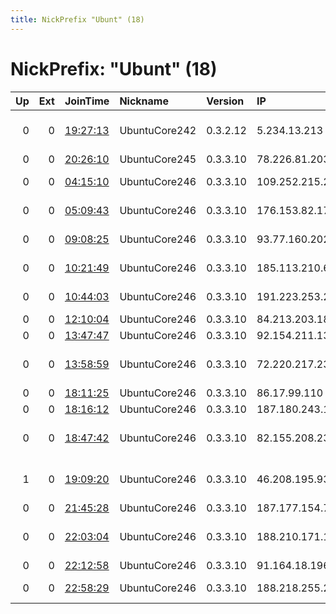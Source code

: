 ```yaml
---
title: NickPrefix "Ubunt" (18)
---
```


# NickPrefix: "Ubunt" (18)

|   Up |   Ext | JoinTime                                                                                            | Nickname      | Version   | IP              | AS                                       | CC   |   ORp |   Dirp | OS    | Contact   |   eFamMembers |
|-----:|------:|:----------------------------------------------------------------------------------------------------|:--------------|:----------|:----------------|:-----------------------------------------|:-----|------:|-------:|:------|:----------|--------------:|
|    0 |     0 | [19:27:13](https://metrics.torproject.org/rs.html#details/1D7488C0C5DC44C1E492200A25C71A0E094748F7) | UbuntuCore242 | 0.3.2.12  | 5.234.13.213    | Iran Telecommunication Company PJS       | ir   | 38759 |      0 | Linux | None      |             1 |
|    0 |     0 | [20:26:10](https://metrics.torproject.org/rs.html#details/66ACD993A3D2DEF92ACE75D66E47F64566BF9459) | UbuntuCore245 | 0.3.3.10  | 78.226.81.203   | Free SAS                                 | fr   | 41063 |      0 | Linux | None      |             1 |
|    0 |     0 | [04:15:10](https://metrics.torproject.org/rs.html#details/91D2D3AD6468EE82632DD474140AC0555B6A2139) | UbuntuCore246 | 0.3.3.10  | 109.252.215.254 | OJS Moscow city telephone network        | ru   | 34105 |      0 | Linux | None      |             1 |
|    0 |     0 | [05:09:43](https://metrics.torproject.org/rs.html#details/B78E69069ACD917F74667383146E36BFAABE7DBA) | UbuntuCore246 | 0.3.3.10  | 176.153.82.171  | Bouygues Telecom SA                      | fr   | 33061 |      0 | Linux | None      |             1 |
|    0 |     0 | [09:08:25](https://metrics.torproject.org/rs.html#details/47A46D262B662432421E031BA65E7FDA29B8F396) | UbuntuCore246 | 0.3.3.10  | 93.77.160.202   | Telecommunication Systems LLC            | ru   | 44203 |      0 | Linux | None      |             1 |
|    0 |     0 | [10:21:49](https://metrics.torproject.org/rs.html#details/5029A3E5406BF791BDEFA601921592810B5A266C) | UbuntuCore246 | 0.3.3.10  | 185.113.210.61  | OOO Kompaniya Etype                      | ru   | 41745 |      0 | Linux | None      |             1 |
|    0 |     0 | [10:44:03](https://metrics.torproject.org/rs.html#details/4F8963FE3EFD8C0E85269ACB1AA42A662893B13F) | UbuntuCore246 | 0.3.3.10  | 191.223.253.226 | Brasil Telecom S/A - Filial Distrito Fed | br   | 41443 |      0 | Linux | None      |             1 |
|    0 |     0 | [12:10:04](https://metrics.torproject.org/rs.html#details/CA04469019E2FDDA4A515C43981571C53D2E1C08) | UbuntuCore246 | 0.3.3.10  | 84.213.203.180  | Get AS                                   | no   | 44239 |      0 | Linux | None      |             1 |
|    0 |     0 | [13:47:47](https://metrics.torproject.org/rs.html#details/B8B81710DCAF2F2715984C18F614D1D489C48536) | UbuntuCore246 | 0.3.3.10  | 92.154.211.135  | Orange                                   | fr   | 39937 |      0 | Linux | None      |             1 |
|    0 |     0 | [13:58:59](https://metrics.torproject.org/rs.html#details/E54EB3845C0AB3C0D4BB6713199AAA429C90EC8F) | UbuntuCore246 | 0.3.3.10  | 72.220.217.236  | Cox Communications Inc.                  | us   | 40437 |      0 | Linux | None      |             1 |
|    0 |     0 | [18:11:25](https://metrics.torproject.org/rs.html#details/C2549BD40417CC10AC93A86C0D411239A85A071A) | UbuntuCore246 | 0.3.3.10  | 86.17.99.110    | Virgin Media Limited                     | gb   | 44005 |      0 | Linux | None      |             1 |
|    0 |     0 | [18:16:12](https://metrics.torproject.org/rs.html#details/6702DFFFA502F5A99A2962A294FBDA29A62D6764) | UbuntuCore246 | 0.3.3.10  | 187.180.243.159 | CLARO S.A.                               | br   | 38865 |      0 | Linux | None      |             1 |
|    0 |     0 | [18:47:42](https://metrics.torproject.org/rs.html#details/CDA183382858B0A7EF6C4D56C726982D0D0C873D) | UbuntuCore246 | 0.3.3.10  | 82.155.208.234  | Servicos De Comunicacoes E Multimedia S. | pt   | 39127 |      0 | Linux | None      |             1 |
|    1 |     0 | [19:09:20](https://metrics.torproject.org/rs.html#details/2CFE5BAA443D8656C6A11001C68F05A131559FB9) | UbuntuCore246 | 0.3.3.10  | 46.208.195.93   | British Telecommunications PLC           | gb   | 34487 |      0 | Linux | None      |             1 |
|    0 |     0 | [21:45:28](https://metrics.torproject.org/rs.html#details/2941841F250D986C87AE582A40384AADCC766A44) | UbuntuCore246 | 0.3.3.10  | 187.177.154.79  | Axtel, S.A.B. de C.V.                    | mx   | 37319 |      0 | Linux | None      |             1 |
|    0 |     0 | [22:03:04](https://metrics.torproject.org/rs.html#details/9F242E9C72F9B913AAA57AC19FA2D0277947A25B) | UbuntuCore246 | 0.3.3.10  | 188.210.171.155 | Information Technology Company ITC       | ir   | 44311 |      0 | Linux | None      |             1 |
|    0 |     0 | [22:12:58](https://metrics.torproject.org/rs.html#details/40170FFCF20A8E470585E70998F057FD72787647) | UbuntuCore246 | 0.3.3.10  | 91.164.18.196   | Free SAS                                 | fr   | 39509 |      0 | Linux | None      |             1 |
|    0 |     0 | [22:58:29](https://metrics.torproject.org/rs.html#details/1135179102C36B8622791971F6630A2AC2F14D77) | UbuntuCore246 | 0.3.3.10  | 188.218.255.24  | Vodafone Italia S.p.A.                   | it   | 42801 |      0 | Linux | None      |             1 |
